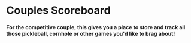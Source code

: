 # Couples Scoreboard
#### For the competitive couple, this gives you a place to store and track all those pickleball, cornhole or other games you'd like to brag about!